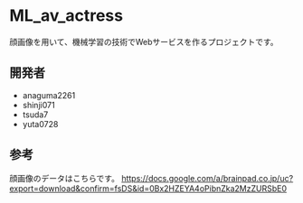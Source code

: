 # ML_av_actress

顔画像を用いて、機械学習の技術でWebサービスを作るプロジェクトです。

## 開発者

* anaguma2261
* shinji071
* tsuda7
* yuta0728

## 参考

顔画像のデータはこちらです。
https://docs.google.com/a/brainpad.co.jp/uc?export=download&confirm=fsDS&id=0Bx2HZEYA4oPibnZka2MzZURSbE0
